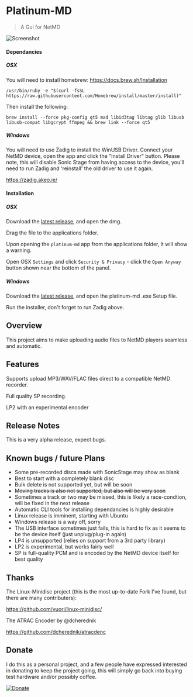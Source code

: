 # Platinum-MD

> A Gui for NetMD

![Screenshot](https://i.imgur.com/GdmUdYP.png)

#### Dependancies

##### OSX

You will need to install homebrew: https://docs.brew.sh/Installation

`/usr/bin/ruby -e "$(curl -fsSL https://raw.githubusercontent.com/Homebrew/install/master/install)"`

Then install the following:

`brew install --force pkg-config qt5 mad libid3tag libtag glib libusb libusb-compat libgcrypt ffmpeg && brew link --force qt5`

##### Windows

You will need to use Zadig to install the WinUSB Driver.
Connect your NetMD device, open the app and click the "Install Driver" button.
Please note, this will disable Sonic Stage from having access to the device, you'll need to run Zadig and 'reinstall' the old driver to use it again.

https://zadig.akeo.ie/

#### Installation

##### OSX

Download the [latest release](https://github.com/gavinbenda/platinum-md/releases), and open the dmg.

Drag the file to the applications folder.

Upon opening the `platinum-md` app from the applications folder, it will show a warning.

Open OSX `Settings` and click `Security & Privacy` - click the `Open Anyway` button shown near the bottom of the panel.

##### Windows

Download the [latest release](https://github.com/gavinbenda/platinum-md/releases), and open the platinum-md .exe Setup file.

Run the installer, don't forget to run Zadig above.

## Overview

This project aims to make uploading audio files to NetMD players seamless and automatic.

## Features

Supports upload MP3/WAV/FLAC files direct to a compatible NetMD recorder.

Full quality SP recording.

LP2 with an experimental encoder


## Release Notes

This is a very alpha release, expect bugs.

## Known bugs / future Plans

* Some pre-recorded discs made with SonicStage may show as blank
* Best to start with a completely blank disc
* Bulk delete is not supported yet, but will be soon
* ~~Moving tracks is also not supported, but also will be very soon~~
* Sometimes a track or two may be missed, this is likely a race-condtion, will be fixed in the next release
* Automatic CLI tools for installing dependancies is highly desirable
* Linux release is imminent, starting with Ubuntu
* Windows release is a way off, sorry
* The USB interface sometimes just fails, this is hard to fix as it seems to be the device itself (just unplug/plug-in again)
* LP4 is unsupported (relies on support from a 3rd party library)
* LP2 is experimental, but works fairly well
* SP is full-quality PCM and is encoded by the NetMD device itself for best quality

## Thanks

The Linux-Minidisc project (this is the most up-to-date Fork I've found, but there are many contributers):

<https://github.com/vuori/linux-minidisc/>

The ATRAC Encoder by @dcherednik

<https://github.com/dcherednik/atracdenc>

## Donate

I do this as a personal project, and a few people have expressed interested in donating to keep the project going, this will simply go back into buying test hardware and/or possibly coffee.

[![Donate](https://img.shields.io/badge/Donate-PayPal-green.svg)](https://www.paypal.com/cgi-bin/webscr?cmd=_s-xclick&hosted_button_id=XVS44CZYFPCJJ)

